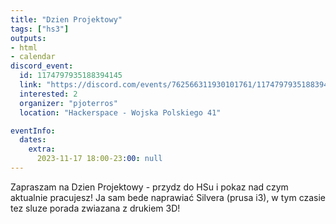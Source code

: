```yaml
---
title: "Dzien Projektowy"
tags: ["hs3"]
outputs:
- html
- calendar
discord_event:
  id: 1174797935188394145
  link: "https://discord.com/events/762566311930101761/1174797935188394145"
  interested: 2
  organizer: "pjoterros"
  location: "Hackerspace - Wojska Polskiego 41"

eventInfo:
  dates:
    extra:
      2023-11-17 18:00-23:00: null
---
```

Zapraszam na Dzien Projektowy - przydz do HSu i pokaz nad czym aktualnie pracujesz!
Ja sam bede naprawiać Silvera (prusa i3), w tym czasie tez sluze porada zwiazana z drukiem 3D!
